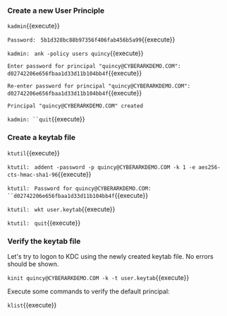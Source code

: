 ### Create a new User Principle

`kadmin`{{execute}}

`Password: ` `5b1d328bc88b97356f406fab456b5a99`{{execute}}

`kadmin: ` `ank -policy users quincy`{{execute}}

`Enter password for principal "quincy@CYBERARKDEMO.COM": ` `d02742206e656fbaa1d33d11b104bb4f`{{execute}}

`Re-enter password for principal "quincy@CYBERARKDEMO.COM": ` `d02742206e656fbaa1d33d11b104bb4f`{{execute}}

`Principal "quincy@CYBERARKDEMO.COM" created`

`kadmin: ``quit`{{execute}}

### Create a keytab file

`ktutil`{{execute}}

`ktutil: ` `addent -password -p quincy@CYBERARKDEMO.COM -k 1 -e aes256-cts-hmac-sha1-96`{{execute}}

`ktutil: ` `Password for quincy@CYBERARKDEMO.COM: ``d02742206e656fbaa1d33d11b104bb4f`{{execute}}

`ktutil: ` `wkt user.keytab`{{execute}}

`ktutil: ` `quit`{{execute}}

### Verify the keytab file

Let's try to logon to KDC using the newly created keytab file.  No errors should be shown.

`kinit quincy@CYBERARKDEMO.COM -k -t user.keytab`{{execute}}

Execute some commands to verify the default principal:

`klist`{{execute}}

